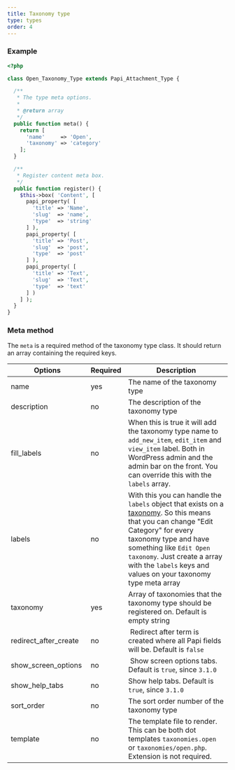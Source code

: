 ```yaml
---
title: Taxonomy type
type: types
order: 4
---
```


### Example

```php
<?php

class Open_Taxonomy_Type extends Papi_Attachment_Type {

  /**
   * The type meta options.
   *
   * @return array
   */
  public function meta() {
    return [
      'name'     => 'Open',
      'taxonomy' => 'category'
    ];
  }

  /**
   * Register content meta box.
   */
  public function register() {
    $this->box( 'Content', [
      papi_property( [
        'title' => 'Name',
        'slug'  => 'name',
        'type'  => 'string'
      ] ),
      papi_property( [
        'title' => 'Post',
        'slug'  => 'post',
        'type'  => 'post'
      ] ),
      papi_property( [
        'title' => 'Text',
        'slug'  => 'Text',
        'type'  => 'text'
      ] )
    ] );
  }
}
```

### Meta method

The `meta` is a required method of the taxonomy type class. It should return an array containing the required keys.

Options               | Required | Description
----------------------|----------|------------
name                  | yes      | The name of the taxonomy type
description           | no       | The description of the taxonomy type
fill_labels           | no       | When this is true it will add the taxonomy type name to `add_new_item`, `edit_item` and `view_item` label. Both in WordPress admin and the admin bar on the front. You can override this with the `labels` array.
labels                | no       | With this you can handle the `labels` object that exists on a [taxonomy](https://codex.wordpress.org/Function_Reference/get_taxonomy). So this means that you can change "Edit Category" for every taxonomy type and have something like `Edit Open taxonomy`. Just create a array with the `labels` keys and values on your taxonomy type meta array
taxonomy              | yes      | Array of taxonomies that the taxonomy type should be registered on. Default is empty string
redirect_after_create | no       | Redirect after term is created where all Papi fields will be. Default is `false`
show_screen_options   | no       | Show screen options tabs. Default is `true`, since `3.1.0`
show_help_tabs        | no       | Show help tabs. Default is `true`, since `3.1.0`
sort_order            | no       | The sort order number of the taxonomy type
template              | no       | The template file to render. This can be both dot templates `taxonomies.open` or `taxonomies/open.php`. Extension is not required.
